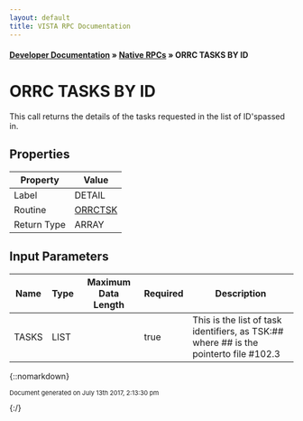 ```yaml
---
layout: default
title: VISTA RPC Documentation
---
```


#### [Developer Documentation](../index) &#187; [Native RPCs](TableOfContents) &#187; ORRC TASKS BY ID<br/>
# ORRC TASKS BY ID

This call returns the details of the tasks requested in the list of ID'spassed in.

## Properties

Property | Value
--- | ---
Label | DETAIL
Routine | [ORRCTSK](http://code.osehra.org/dox/Routine_ORRCTSK_source.html)
Return Type | ARRAY


## Input Parameters

Name | Type | Maximum Data Length | Required | Description
--- | --- | --- | --- | ---
TASKS | LIST |  | true | This is the list of task identifiers, as TSK:## where ## is the pointerto file #102.3



{::nomarkdown} <br/><p style="font-size: 11px">Document generated on July 13th 2017, 2:13:30 pm</p>{:/}